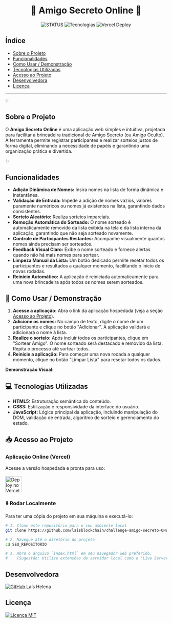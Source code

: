 <h1 align="center">🎁 Amigo Secreto Online 🎅</h1>

<p align="center">
  <img alt="STATUS" src="https://img.shields.io/badge/STATUS-CONCLU%C3%8DDO-brightgreen">
  <img alt="Tecnologias" src="https://img.shields.io/badge/TECNOLOGIAS-HTML%20%7C%20CSS%20%7C%20JavaScript-blue">
  <img alt="Vercel Deploy" src="https://therealsujitk-vercel-badge.vercel.app/?app=amigo-secreto">
</p>

<h2>Índice</h2>

*   [Sobre o Projeto](#sobre-o-projeto)
*   [Funcionalidades](#funcionalidades)
*   [Como Usar / Demonstração](#como-usar--demonstração)
*   [Tecnologias Utilizadas](#tecnologias-utilizadas)
*   [Acesso ao Projeto](#acesso-ao-projeto)
*   [Desenvolvedora](#desenvolvedora)
*   [Licença](#licença)

---

💡<h2>Sobre o Projeto</h2>

O **Amigo Secreto Online** é uma aplicação web simples e intuitiva, projetada para facilitar a brincadeira tradicional de Amigo Secreto (ou Amigo Oculto). A ferramenta permite registrar participantes e realizar sorteios justos de forma digital, eliminando a necessidade de papéis e garantindo uma organização prática e divertida.

✨<h2>Funcionalidades</h2>

*   **Adição Dinâmica de Nomes:** Insira nomes na lista de forma dinâmica e instantânea.
*   **Validação de Entrada:** Impede a adição de nomes vazios, valores puramente numéricos ou nomes já existentes na lista, garantindo dados consistentes.
*   **Sorteio Aleatório:** Realiza sorteios imparciais.
*   **Remoção Automática do Sorteado:** O nome sorteado é automaticamente removido da lista exibida na tela e da lista interna da aplicação, garantindo que não seja sorteado novamente.
*   **Controle de Participantes Restantes:** Acompanhe visualmente quantos nomes ainda precisam ser sorteados.
*   **Feedback Visual Claro:** Exibe o nome sorteado e fornece alertas quando não há mais nomes para sortear.
*   **Limpeza Manual da Lista:** Um botão dedicado permite resetar todos os participantes e resultados a qualquer momento, facilitando o início de novas rodadas.
*   **Reinício Automático:** A aplicação é reiniciada automaticamente para uma nova brincadeira após todos os nomes serem sorteados.

<h2> 🚀 Como Usar / Demonstração </h2>

1.  **Acesse a aplicação:** Abra o link da aplicação hospedada (veja a seção [Acesso ao Projeto](#acesso-ao-projeto)).
2.  **Adicione os nomes:** No campo de texto, digite o nome de um participante e clique no botão "Adicionar". A aplicação validará e adicionará o nome à lista.
3.  **Realize o sorteio:** Após incluir todos os participantes, clique em "Sortear Amigo". O nome sorteado será destacado e removido da lista. Repita o processo até sortear todos. 
4.  **Reinicie a aplicação:** Para começar uma nova rodada a qualquer momento, clique no botão "Limpar Lista" para resetar todos os dados.

**Demonstração Visual:**
<!-- **Sugestão:** Para deixar seu README ainda mais atrativo, crie um pequeno GIF ou adicione um screenshot da aplicação em funcionamento aqui. Isso ajuda muito os visitantes a entenderem o projeto rapidamente. Você pode usar ferramentas como o Loom para gravar GIFs ou simplesmente tirar uma captura de tela. -->
<!-- Exemplo de como adicionar um GIF: -->
<!-- ![Demonstração da Aplicação Amigo Secreto Online](link-para-o-seu-gif-ou-screenshot.gif) -->

<h2> 💻 Tecnologias Utilizadas </h2>

*   **HTML5:** Estruturação semântica do conteúdo.
*   **CSS3:** Estilização e responsividade da interface do usuário.
*   **JavaScript:** Lógica principal da aplicação, incluindo manipulação do DOM, validação de entrada, algoritmo de sorteio e gerenciamento do estado.

## 📥 Acesso ao Projeto

<h3>Aplicação Online (Vercel)</h3>
<p>
  Acesse a versão hospedada e pronta para uso:
  <br>
  <br>
  <a href="https://amigo-secreto-nu-lake.vercel.app" >
    <img src="https://assets.vercel.com/image/upload/v1662130559/front/favicon/vercel/180x180.png" alt="Deploy no Vercel" width="50">
  </a>
</p>

### ⬇️ Rodar Localmente

Para ter uma cópia do projeto em sua máquina e executá-lo:

```bash
# 1. Clone este repositório para o seu ambiente local
git clone https://github.com/laisblockchain/challenge-amigo-secreto-ONE.git

# 2. Navegue até o diretório do projeto
cd SEU_REPOSITORIO

# 3. Abra o arquivo `index.html` em seu navegador web preferido.
#    (Sugestão: Utilize extensões de servidor local como o "Live Server" do VS Code para facilitar o desenvolvimento.)
```

<h2>Desenvolvedora</h2>
<p>
  <a href="https://github.com/laisblockchain" >
    <img src="https://img.icons8.com/ios-glyphs/30/000000/github.png" alt="GitHub">
  </a>
  Laís Helena
</p>

<h2>Licença</h2>
<p>
  <a href="https://opensource.org/licenses/MIT" >
    <img src="https://img.shields.io/badge/License-MIT-blue.svg" alt="Licença MIT">
  </a>
</p>
